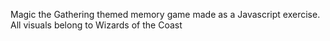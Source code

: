 Magic the Gathering themed memory game made as a Javascript exercise.
All visuals belong to Wizards of the Coast
